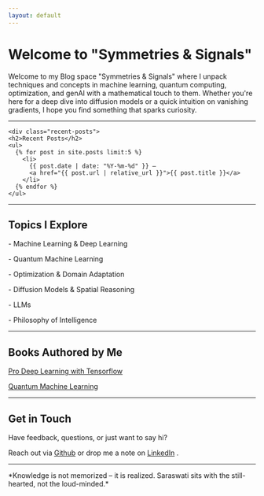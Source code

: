 ```yaml
---
layout: default
---
```


<div class="content-container">
  <h1>Welcome to "Symmetries & Signals"</h1>

  <p> Welcome to my Blog space "Symmetries & Signals" where I unpack techniques and concepts in machine learning, quantum computing, optimization, and genAI with a mathematical touch to them. Whether you're here for a deep dive into diffusion models or a quick intuition on vanishing gradients, I hope you find something that sparks curiosity. </p>

  <hr>



    <div class="recent-posts">
    <h2>Recent Posts</h2>
    <ul>
      {% for post in site.posts limit:5 %}
        <li>
          {{ post.date | date: "%Y-%m-%d" }} — 
          <a href="{{ post.url | relative_url }}">{{ post.title }}</a>
        </li>
      {% endfor %}
    </ul>
  </div>


  <hr>

  <h2> Topics I Explore </h2>

  <p> - Machine Learning & Deep Learning  </p>
  <p> - Quantum Machine Learning </p>
  <p> - Optimization & Domain Adaptation  </p>
  <p> - Diffusion Models & Spatial Reasoning </p>
  <p> - LLMs </p>
  <p> - Philosophy of Intelligence </p>

  <hr>

  <h2> Books Authored by Me </h2>

  
  <p> <a href="https://link.springer.com/book/10.1007/978-1-4842-8931-0">Pro Deep Learning with Tensorflow</a> </p>
  <p> <a href="https://link.springer.com/book/10.1007/978-1-4842-6522-2">Quantum Machine Learning</a> </p>

  <hr>

  <h2> Get in Touch </h2>

  <p> Have feedback, questions, or just want to say hi?  </p>
  <p> Reach out via <a href="https://github.com/santanupattanayak1">Github</a> or drop me a note on  <a href="https://www.linkedin.com/in/santanupattanayak/">LinkedIn</a> .</p>

  <hr>

  <p> *Knowledge is not memorized – it is realized. Saraswati sits with the still-hearted, not the loud-minded.* </p>

</div> <!-- Closing the content-container div -->

